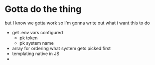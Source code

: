 # Gotta do the thing

but I know we gotta work so I'm gonna write out what i want this to do

* get .env vars configured
  * pk token
  * pk system name
* array for ordering what system gets picked first
* templating native in JS
* 